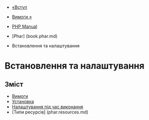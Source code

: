 - [«Вступ](intro.phar.md)
- [Вимоги »](phar.requirements.md)

- [PHP Manual](index.md)
- [Phar] (book.phar.md)
-   Встановлення та налаштування

# Встановлення та налаштування

## Зміст

- [Вимоги](phar.requirements.md)
- [Установка](phar.installation.md)
- [Налаштування під час виконання](phar.configuration.md)
- [Типи ресурсів] (phar.resources.md)

